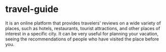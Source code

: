 # travel-guide
It is an online platform that provides travelers' reviews on a wide variety of places, such as hotels, restaurants, tourist attractions, and other places of interest in a specific city. It can be very useful for planning your vacation, seeing the recommendations of people who have visited the place before you.
